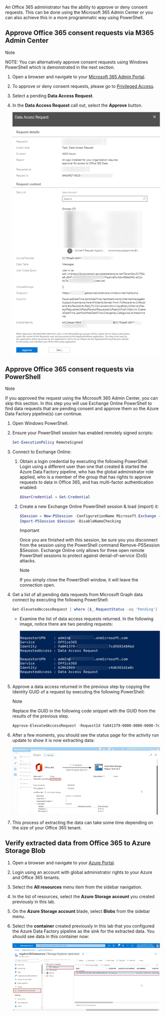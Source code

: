 <!-- markdownlint-disable MD002 MD041 -->

An Office 365 administrator has the ability to approve or deny consent requests. This can be done using the Microsoft 365 Admin Center or you can also achieve this in a more programmatic way using PowerShell.

## Approve Office 365 consent requests via M365 Admin Center

> [!NOTE]
> NOTE: You can alternatively approve consent requests using Windows PowerShell which is demonstrated in the next section.

1. Open a browser and navigate to your [Microsoft 365 Admin Portal](https://admin.microsoft.com).

1. To approve or deny consent requests, please go to [Privileged Access](https://portal.office.com/adminportal/home#/Settings/PrivilegedAccess).

1. Select a pending **Data Access Request**.

1. In the **Data Access Request** call out, select the **Approve** button.

    ![Microsoft-365-Admin-Center-Approve-Button](images/data-connect-m365-approve.png)

## Approve Office 365 consent requests via PowerShell

> [!NOTE]
> If you approved the request using the Microsoft 365 Admin Center, you can skip this section.
> In this step you will use Exchange Online PowerShell to find data requests that are pending consent and approve them so the Azure Data Factory pipeline(s) can continue.

1. Open Windows PowerShell.
1. Ensure your PowerShell session has enabled remotely signed scripts:

    ```powershell
    Set-ExecutionPolicy RemoteSigned
    ```

1. Connect to Exchange Online:

    1. Obtain a login credential by executing the following PowerShell. Login using a different user than one that created & started the Azure Data Factory pipeline, who has the global administrator role applied, who is a member of the group that has rights to approve requests to data in Office 365, and has multi-factor authentication enabled:

        ```powershell
        $UserCredential = Get-Credential
        ```

    1. Create a new Exchange Online PowerShell session & load (import) it:

        ```powershell
        $Session = New-PSSession -ConfigurationName Microsoft.Exchange -ConnectionUri https://ps.protection.outlook.com/powershell-liveid/ -Credential $UserCredential -Authentication Basic -AllowRedirection
        Import-PSSession $Session -DisableNameChecking
        ```

        > [!IMPORTANT]
        > Once you are finished with this session, be sure you you disconnect from the session using the PowerShell command Remove-PSSession $Session. Exchange Online only allows for three open remote PowerShell sessions to protect against denial-of-service (DoS) attacks.

        > [!NOTE]
        > If you simply close the PowerShell window, it will leave the connection open.

1. Get a list of all pending data requests from Microsoft Graph data connect by executing the following PowerShell:

    ```powershell
    Get-ElevatedAccessRequest | where {$_.RequestStatus -eq 'Pending'} | select RequestorUPN, Service, Identity, RequestedAccess | fl
    ```

    - Examine the list of data access requests returned. In the following image, notice there are two pending requests:

        ![Windows-PowerShell-Pending-Requests](images/data-connect-ps-pending-requests.png)

1. Approve a data access returned in the previous step by copying the Identity GUID of a request by executing the following PowerShell:

    > [!NOTE]
    > Replace the GUID in the following code snippet with the GUID from the results of the previous step.

    ```powershell
    Approve-ElevatedAccessRequest -RequestId fa041379-0000-0000-0000-7cd5691484bd -Comment 'approval request granted'
    ```

1. After a few moments, you should see the status page for the activity run update to show it is now extracting data:

    ![Azure-ADF-Extraction-Approved](images/data-connect-adf-extraction-approved.png)

1. This process of extracting the data can take some time depending on the size of your Office 365 tenant.

## Verify extracted data from Office 365 to Azure Storage Blob

1. Open a browser and navigate to your [Azure Portal](https://portal.azure.com/).

1. Login using an account with global administrator rights to your Azure and Office 365 tenants.

1. Select the **All resources** menu item from the sidebar navigation.

1. In the list of resources, select the **Azure Storage account** you created previously in this lab.

1. On the **Azure Storage account** blade, select **Blobs** from the sidebar menu.

1. Select the **container** created previously in this lab that you configured the Azure Data Factory pipeline as the sink for the extracted data. You should see data in this container now:

    ![Azure-ADF-Extraction-Storage-Account-Data](images/data-connect-adf-extracted-data-in-blob.png)
